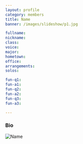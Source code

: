```yaml
---
layout: profile
category: members
title: Name
banner: /images/slideshow/p1.jpg

fullname: 
nickname: 
class: 
voice: 
major: 
hometown: 
office: 
arrangements: 
solos: 

fun-q1: 
fun-a1: 
fun-q2: 
fun-a2: 
fun-q3: 
fun-a3: 

---
```


### Bio

![Name](/images/members/current/name.jpg)

